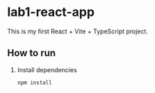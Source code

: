 # lab1-react-app

This is my first React + Vite + TypeScript project.

## How to run

1. Install dependencies
   ```bash
   npm install
   ```
